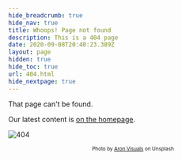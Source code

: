 ```yaml
---
hide_breadcrumb: true
hide_nav: true
title: Whoops! Page not found
description: This is a 404 page
date: 2020-09-08T20:40:23.389Z
layout: page
hidden: true
hide_toc: true
url: 404.html
hide_nextpage: true
---
```

That page can't be found.

Our latest content is [on the homepage](/).

![404](images/404.jpg?sheight=800px&classes=shadow)

<div style="font-size: 10px;text-align: center"><span>Photo by <a href="https://unsplash.com/@aronvisuals">Aron Visuals</a> on Unsplash</span></div>